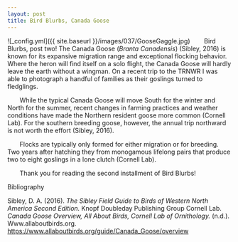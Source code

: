 ```yaml
---
layout: post
title: Bird Blurbs, Canada Goose
---
```


![_config.yml]({{ site.baseurl }}/images/037/GooseGaggle.jpg)
&nbsp;&nbsp;&nbsp;&nbsp;&nbsp;&nbsp; Bird Blurbs, post two! The Canada Goose (*Branta Canadensis*) (Sibley, 2016) is known for its expansive migration range and exceptional flocking behavior. Where the heron will find itself on a solo flight, the Canada Goose will hardly leave the earth without a wingman. On a recent trip to the TRNWR I was able to photograph a handful of families as their goslings turned to fledglings. 

&nbsp;&nbsp;&nbsp;&nbsp;&nbsp;&nbsp; While the typical Canada Goose will move South for the winter and North for the summer, recent changes in farming practices and weather conditions have made the Northern resident goose more common (Cornell Lab). For the southern breeding goose, however, the annual trip northward is not worth the effort (Sibley, 2016). 

&nbsp;&nbsp;&nbsp;&nbsp;&nbsp;&nbsp; Flocks are typically only formed for either migration or for breeding. Two years after hatching they from monogamous lifelong pairs that produce two to eight goslings in a lone clutch (Cornell Lab). 

&nbsp;&nbsp;&nbsp;&nbsp;&nbsp;&nbsp; Thank you for reading the second installment of Bird Blurbs!



Bibliography

Sibley, D. A. (2016). *The Sibley Field Guide to Birds of Western North America Second Edition.* Knopf Doubleday Publishing Group
Cornell Lab. *Canada Goose Overview, All About Birds, Cornell Lab of Ornithology.* (n.d.). Www.allaboutbirds.org. https://www.allaboutbirds.org/guide/Canada_Goose/overview

‌

‌